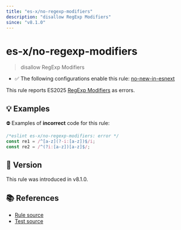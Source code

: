 ```yaml
---
title: "es-x/no-regexp-modifiers"
description: "disallow RegExp Modifiers"
since: "v8.1.0"
---
```


# es-x/no-regexp-modifiers
> disallow RegExp Modifiers

- ✅ The following configurations enable this rule: [no-new-in-esnext]

This rule reports ES2025 [RegExp Modifiers](https://github.com/tc39/proposal-regexp-modifiers) as errors.

## 💡 Examples

⛔ Examples of **incorrect** code for this rule:

<eslint-playground type="bad">

```js
/*eslint es-x/no-regexp-modifiers: error */
const re1 = /^[a-z](?-i:[a-z])$/i;
const re2 = /^(?i:[a-z])[a-z]$/;
```

</eslint-playground>

## 🚀 Version

This rule was introduced in v8.1.0.

## 📚 References

- [Rule source](https://github.com/eslint-community/eslint-plugin-es-x/blob/master/lib/rules/no-regexp-modifiers.js)
- [Test source](https://github.com/eslint-community/eslint-plugin-es-x/blob/master/tests/lib/rules/no-regexp-modifiers.js)

[no-new-in-esnext]: ../configs/index.md#no-new-in-esnext
